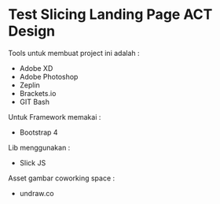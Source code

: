 <h1>Test Slicing Landing Page ACT Design</h1>

<p>
Tools untuk membuat project ini adalah :
<ul>
    <li>Adobe XD</li>
    <li>Adobe Photoshop</li>
    <li>Zeplin</li>
    <li>Brackets.io</li>
    <li>GIT Bash</li>
</ul>

Untuk Framework memakai :
<ul>
    <li>Bootstrap 4</li>
</ul>

Lib menggunakan :
<ul>
    <li>Slick JS</li>
</ul>

Asset gambar coworking space :
<ul>
    <li>undraw.co</li>
</ul>

</p>